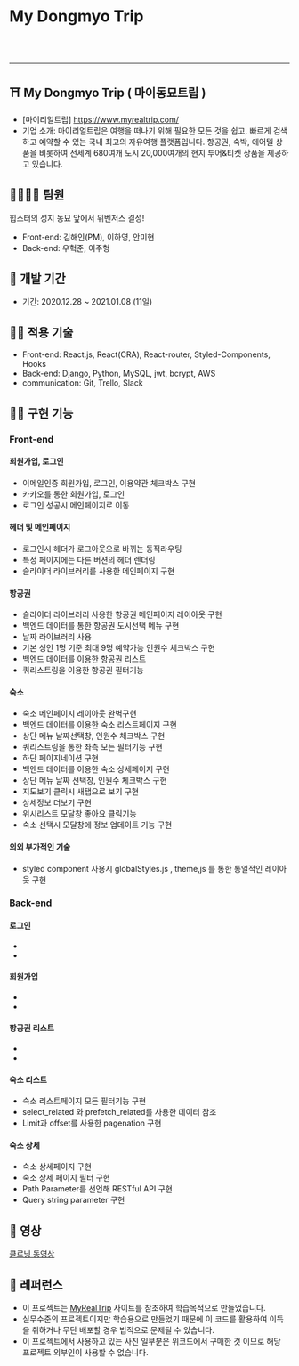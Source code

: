 # My Dongmyo Trip

<br><br>

---

## ⛩ My Dongmyo Trip ( 마이동묘트립 )

- [마이리얼트립] https://www.myrealtrip.com/
- 기업 소개: 마이리얼트립은 여행을 떠나기 위해 필요한 모든 것을 쉽고, 빠르게 검색하고 예약할 수 있는 국내 최고의 자유여행 플랫폼입니다. 항공권, 숙박, 에어텔 상품을 비롯하여 전세계 680여개 도시 20,000여개의 현지 투어&티켓 상품을 제공하고 있습니다.

## 👨‍👩‍👧‍👦 팀원

힙스터의 성지 동묘 앞에서 위벤저스 결성!

- Front-end: 김해인(PM), 이하영, 안미현
- Back-end: 우혁준, 이주형

## 📅 개발 기간

- 기간: 2020.12.28 ~ 2021.01.08 (11일)

## 🧑‍💻 적용 기술

- Front-end: React.js, React(CRA), React-router, Styled-Components, Hooks
- Back-end: Django, Python, MySQL, jwt, bcrypt, AWS
- communication: Git, Trello, Slack

## 💁‍♀️ 구현 기능

### Front-end

#### 회원가입, 로그인

- 이메일인증 회원가입, 로그인, 이용약관 체크박스 구현
- 카카오를 통한 회원가입, 로그인
- 로그인 성공시 메인페이지로 이동

#### 헤더 및 메인페이지

- 로그인시 헤더가 로그아웃으로 바뀌는 동적라우팅
- 특정 페이지에는 다른 버젼의 헤더 렌더링
- 슬라이더 라이브러리를 사용한 메인페이지 구현

#### 항공권

- 슬라이더 라이브러리 사용한 항공권 메인페이지 레이아웃 구현
- 백엔드 데이터를 통한 항공권 도시선택 메뉴 구현
- 날짜 라이브러리 사용
- 기본 성인 1명 기준 최대 9명 예약가능 인원수 체크박스 구현
- 백엔드 데이터를 이용한 항공권 리스트
- 쿼리스트링을 이용한 항공권 필터기능

#### 숙소

- 숙소 메인페이지 레이아웃 완벽구현
- 백엔드 데이터를 이용한 숙소 리스트페이지 구현
- 상단 메뉴 날짜선택창, 인원수 체크박스 구현
- 쿼리스트링을 통한 좌측 모든 필터기능 구현
- 하단 페이지네이션 구현
- 백엔드 데이터를 이용한 숙소 상세페이지 구현
- 상단 메뉴 날짜 선택창, 인원수 체크박스 구현
- 지도보기 클릭시 새탭으로 보기 구현
- 상세정보 더보기 구현
- 위시리스트 모달창 좋아요 클릭기능
- 숙소 선택시 모달창에 정보 업데이트 기능 구현

#### 의외 부가적인 기술

- styled component 사용시 globalStyles.js , theme,js 를 통한 통일적인 레이아웃 구현

### Back-end

#### 로그인
-
-

#### 회원가입 
-
-

#### 항공권 리스트
-
-

#### 숙소 리스트
- 숙소 리스트페이지 모든 필터기능 구현
- select_related 와 prefetch_related를 사용한 데이터 참조
- Limit과 offset를 사용한 pagenation 구현

#### 숙소 상세 
- 숙소 상세페이지 구현
- 숙소 상세 페이지 필터 구현
- Path Parameter를 선언해 RESTful API 구현
- Query string parameter 구현

## 🎥 영상

[클로닝 동영상](https://youtu.be/Ni-htqkWnf4)

## 💎 레퍼런스

- 이 프로젝트는 [MyRealTrip](https://www.myrealtrip.com/) 사이트를 참조하여 학습목적으로 만들었습니다.
- 실무수준의 프로젝트이지만 학습용으로 만들었기 때문에 이 코드를 활용하여 이득을 취하거나 무단 배포할 경우 법적으로 문제될 수 있습니다.
- 이 프로젝트에서 사용하고 있는 사진 일부분은 위코드에서 구매한 것 이므로 해당 프로젝트 외부인이 사용할 수 없습니다.
